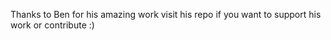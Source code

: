 
Thanks to Ben for his amazing work visit his repo if you want to support his work or contribute :)

